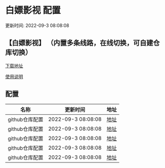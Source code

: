 # 白嫖影视 配置

更新时间: 2022-09-3 08:08:08

## 【白嫖影视】 （内置多条线路，在线切换，可自建仓库切换）

[下载地址](https://github.com/wheresmall/333/blob/main/3/%E7%99%BD%E5%AB%96%E5%BD%B1%E8%A7%86_1.0.5.apk)

[使用说明](https://github.com/wheresmall/333/blob/main/README.md)

## 配置


|   名称  | 更新时间  |地址  |
|  ----  | ----  |----  |
|  github仓库配置 | 2022-09-3 08:08:08 |[地址](https://github.com/333/3/raw/branch/3) |
|  github仓库配置 | 2022-09-3 08:08:08 |[地址](https://github.com/333/3/raw/branch/3) |
|  github仓库配置 | 2022-09-3 08:08:08 |[地址](https://github.com/333/3/raw/branch/3) |
|  github仓库配置 | 2022-09-3 08:08:08 |[地址](https://github.com/333/3/raw/branch/3) |
|  github仓库配置 | 2022-09-3 08:08:08 |[地址](https:/github.com/333/3/raw/branch/3) |